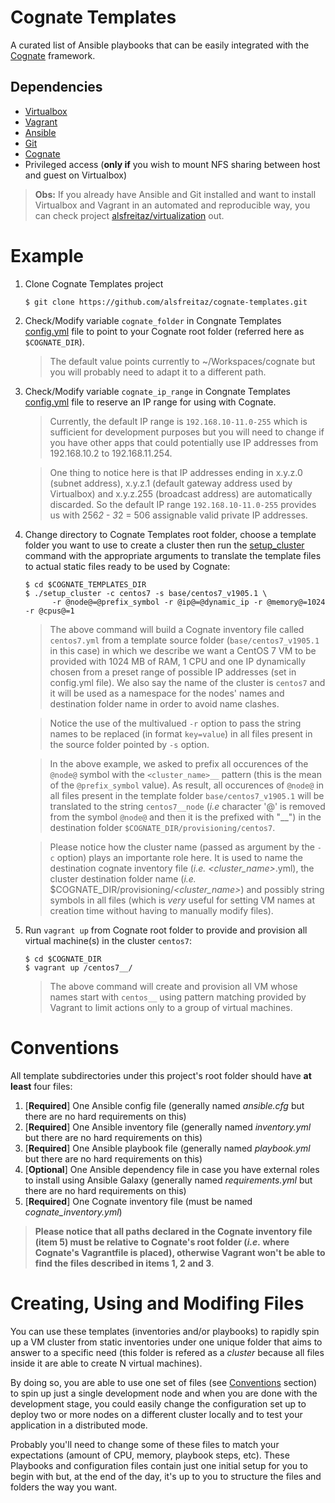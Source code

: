 # Cognate Templates

A curated list of Ansible playbooks that can be easily integrated with the [Cognate](https://github.com/alsfreitaz/cognate) framework.

## Dependencies

* [Virtualbox](https://www.virtualbox.org/)
* [Vagrant](https://www.vagrantup.com/)
* [Ansible](https://docs.ansible.com/ansible/latest/index.html)
* [Git](https://git-scm.com/)
* [Cognate](https://github.com/alsfreitaz/cognate)
* Privileged access (**only if** you wish to mount NFS sharing between host and guest on Virtualbox)

> **Obs:** If you already have Ansible and Git installed and want to install Virtualbox and Vagrant in an automated and reproducible way, you can check project [alsfreitaz/virtualization](https://github.com/alsfreitaz/virtualization) out.

# Example

1. Clone Cognate Templates project

    ```
    $ git clone https://github.com/alsfreitaz/cognate-templates.git
    ```
2. Check/Modify variable `cognate_folder` in Congnate Templates [config.yml](config.yml) file to point to your Cognate root folder (referred here as `$COGNATE_DIR`). 

    > The default value points currently to ~/Workspaces/cognate but you will probably need to adapt it to a different path.

3. Check/Modify variable `cognate_ip_range` in Congnate Templates [config.yml](config.yml) file to reserve an IP range for using with Cognate.

    > Currently, the default IP range is `192.168.10-11.0-255` which is sufficient for development purposes but you will need to change if you have other apps that could potentially use IP addresses from 192.168.10.2 to 192.168.11.254.

    > One thing to notice here is that IP addresses ending in x.y.z.0 (subnet address), x.y.z.1 (default gateway address used by Virtualbox) and x.y.z.255 (broadcast address) are automatically discarded. So the default IP range `192.168.10-11.0-255` provides us with 256*2 - 3*2 = 506 assignable valid private IP addresses.

4. Change directory to Cognate Templates root folder, choose a template folder you want to use to create a cluster then run the [setup_cluster](setup_cluster) command with the appropriate arguments to translate the template files to actual static files ready to be used by Cognate:

    ```
    $ cd $COGNATE_TEMPLATES_DIR
    $ ./setup_cluster -c centos7 -s base/centos7_v1905.1 \
          -r @node@=@prefix_symbol -r @ip@=@dynamic_ip -r @memory@=1024 -r @cpus@=1 
    ```
    
    > The above command will build a Cognate inventory file called `centos7.yml` from a template source folder (`base/centos7_v1905.1` in this case) in which we describe we want a CentOS 7 VM to be provided with 1024 MB of RAM, 1 CPU and one IP dynamically chosen from a preset range of possible IP addresses (set in config.yml file). We also say the name of the cluster is `centos7` and it will be used as a namespace for the nodes' names and destination folder name in order to avoid name clashes.
    
    > Notice the use of the multivalued `-r` option to pass the string names to be replaced (in format `key=value`) in all files present in the source folder pointed by `-s` option.
    
    > In the above example, we asked to prefix all occurences of the `@node@` symbol with the `<cluster_name>__` pattern (this is the mean of the `@prefix_symbol` value). As result, all occurences of `@node@` in all files present in the template folder `base/centos7_v1905.1` will be translated to the string `centos7__node` (*i.e* character '@' is removed from the symbol `@node@` and then it is the prefixed with "<clustername>__") in the destination folder `$COGNATE_DIR/provisioning/centos7`.
    
    > Please notice how the cluster name (passed as argument by the `-c` option) plays an importante role here. It is used to name the destination cognate inventory file (*i.e.* *<cluster_name>*.yml), the cluster destination folder name (*i.e.* $COGNATE_DIR/provisioning/*<cluster_name>*) and possibly string symbols in all files (which is *very* useful for setting VM names at creation time without having to manually modify files).
    
5. Run `vagrant up` from Cognate root folder to provide and provision all virtual machine(s) in the cluster `centos7`:

    ```
    $ cd $COGNATE_DIR
    $ vagrant up /centos7__/ 
    ```
    
    > The above command will create and provision all VM whose names start with `centos__` using pattern matching provided by Vagrant to limit actions only to a group of virtual machines.

# Conventions

All template subdirectories under this project's root folder should have **at least** four files:

1. [**Required**] One Ansible config file (generally named *ansible.cfg* but there are no hard requirements on this)
2. [**Required**] One Ansible inventory file (generally named *inventory.yml* but there are no hard requirements on this)
3. [**Required**] One Ansible playbook file (generally named *playbook.yml* but there are no hard requirements on this)
4. [**Optional**] One Ansible dependency file in case you have external roles to install using Ansible Galaxy (generally named *requirements.yml* but there are no hard requirements on this)
5. [**Required**] One Cognate inventory file (must be named  *cognate_inventory.yml*)

> **Please notice that all paths declared in the Cognate inventory file (item 5) must be relative to Cognate's root folder (*i.e.* where Cognate's Vagrantfile is placed), otherwise Vagrant won't be able to find the files described in items 1, 2 and 3**.

# Creating, Using and Modifing Files

You can use these templates (inventories and/or playbooks) to rapidly spin up a VM cluster from static inventories under one unique folder that aims to answer to a specific need (this folder is refered as a *cluster* because all files inside it are able to create N virtual machines). 

By doing so, you are able to use one set of files (see [Conventions](#conventions) section) to spin up just a single development node and when you are done with the development stage, you could easily change the configuration set up to deploy two or more nodes on a different cluster locally and to test your application in a distributed mode.

Probably you'll need to change some of these files to match your expectations (amount of CPU, memory, playbook steps, etc). These Playbooks and configuration files contain just one initial setup for you to begin with but, at the end of the day, it's up to you to structure the files and folders the way you want.
